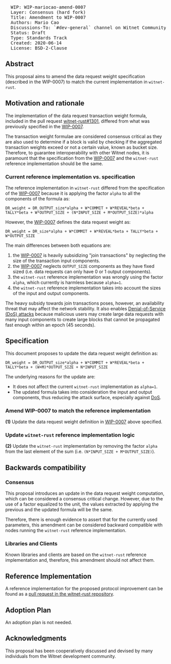<pre>
  WIP: WIP-mariocao-amend-0007
  Layer: Consensus (hard fork)
  Title: Amendment to WIP-0007
  Authors: Mario Cao <mario@witnet.foundation>
  Discussions-To: `#dev-general` channel on Witnet Community's Discord server
  Status: Draft
  Type: Standards Track
  Created: 2020-06-14
  License: BSD-2-Clause
</pre>

## Abstract

This proposal aims to amend the data request weight specification (described in the WIP-0007) to match the current implementation in `witnet-rust`.


## Motivation and rationale

The implementation of the data request transaction weight formula, included in the pull request [witnet-rust#1301], differed from what was previously specified in the [WIP-0007].

The transaction weight formulae are considered consensus critical as they are also used to determine if a block is valid by checking if the aggregated transaction weights exceed or not a certain value, known as bucket size. Therefore, to guarantee interoperability with other Witnet nodes, it is paramount that the specification from the [WIP-0007] and the `witnet-rust` reference implementation should be the same.


### Current reference implementation vs. specification

The reference implementation in `witnet-rust` differed from the specification of the [WIP-0007] because it is applying the factor `alpha` to all the components of the formula as:

```
DR_weight = DR_OUTPUT_size*alpha + W*COMMIT + W*REVEAL*beta + TALLY*beta + W*OUTPUT_SIZE + (N*INPUT_SIZE + M*OUTPUT_SIZE)*alpha
```

However, the [WIP-0007] defines the data request weight as:

```
DR_weight = DR_size*alpha + W*COMMIT + W*REVEAL*beta + TALLY*beta + W*OUTPUT_SIZE
```

The main differences between both equations are:
 1. the [WIP-0007] is heavily subsidizing "join transactions" by neglecting the size of the transaction input components.
 2. the [WIP-0007] neglects `OUTPUT_SIZE` components as they have fixed sized (i.e. data requests can only have 0 or 1 output components).
 3. the `witnet-rust` reference implementation was wrongly using the factor `alpha`, which currently is harmless because `alpha=1`.
 4. the `witnet-rust` reference implementation takes into account the sizes of the input and output components.


The heavy subsidy towards join transactions poses, however, an availability threat that may affect the network stability. It also enables [Denial-of-Service (DoS) attacks][DoS] because malicious users may create large data requests with many input components to create large blocks that cannot be propagated fast enough within an epoch (45 seconds).


## Specification

This document proposes to update the data request weight definition as:

```
DR_weight = DR_OUTPUT_size*alpha + W*COMMIT + W*REVEAL*beta + TALLY*beta + (W+M)*OUTPUT_SIZE + N*INPUT_SIZE
```

The underlying reasons for the update are:

 - It does not affect the current `witnet-rust` implementation as `alpha=1`.
 - The updated formula takes into consideration the input and output components, thus reducing the attack surface, especially against [DoS].


### Amend WIP-0007 to match the reference implementation

**(1)** Update the data request weight definition in [WIP-0007] above specified.


### Update `witnet-rust` reference implementation logic

**(2)** Update the `witnet-rust` implementation by removing the factor `alpha` from the last element of the sum (i.e. `(N*INPUT_SIZE + M*OUTPUT_SIZE)`).


## Backwards compatibility


### Consensus

This proposal introduces an update in the data request weight computation, which can be considered a consensus critical change. However, due to the use of a factor equalized to the unit, the values extracted by applying the previous and the updated formula will be the same.

Therefore, there is enough evidence to assert that for the currently used parameters, this amendment can be considered backward compatible with nodes running the `witnet-rust` reference implementation.


### Libraries and Clients

Known libraries and clients are based on the `witnet-rust` reference implementation and, therefore, this amendment should not affect them.


## Reference Implementation

A reference implementation for the proposed protocol improvement can be found as a [pull request in the
witnet-rust repository][witnet-rust#1966].


## Adoption Plan

An adoption plan is not needed.


## Acknowledgments

This proposal has been cooperatively discussed and devised by many individuals from the Witnet development community.

[DoS]: https://en.wikipedia.org/wiki/Denial-of-service_attack
[WIP-0007]: https://github.com/witnet/WIPs/blob/master/wip-0007.md
[witnet-rust#1301]: https://github.com/witnet/witnet-rust/pull/1301
[witnet-rust#1966]: https://github.com/witnet/witnet-rust/pull/1966
